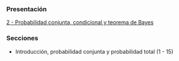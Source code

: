 ### Presentación

[2 - Probabilidad conjunta, condicional y teorema de Bayes](https://www.overleaf.com/project/5c37650b3d7cdc5c90609d96)

### Secciones

- Introducción, probabilidad conjunta y probabilidad total (1 - 15)